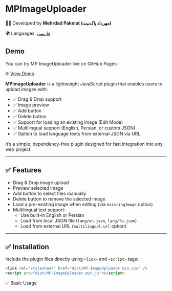 # MPImageUploader

👨‍💻 Developed by **Mehrdad Pakniat (مهرداد پاک‌نیت)**

🌍 Languages: [فارسی](./README.fa.md)

## Demo

You can try MP ImageUploader live on GitHub Pages:

🌐 [View Demo](https://behzad-khan.github.io/MPImageUploader/)

**MPImageUploader** is a lightweight JavaScript plugin that enables users to upload images with:

- ✅ Drag & Drop support
- ✅ Image preview
- ✅ Add button
- ✅ Delete button
- ✅ Support for loading an existing image (Edit Mode)
- ✅ Multilingual support (English, Persian, or custom JSON)
- ✅ Option to load language texts from external JSON via URL

It’s a simple, dependency-free plugin designed for fast integration into any web project.

---

## ✅ Features

- Drag & Drop image upload
- Preview selected image
- Add button to select files manually
- Delete button to remove the selected image
- Load a pre-existing image when editing (via `existingImage` option)
- Multilingual text support:
  - Use built-in English or Persian
  - Load from local JSON file (`lang/en.json`, `lang/fa.json`)
  - Load from external URL (`multilingual.url` option)

---

## ✅ Installation

Include the plugin files directly using `<link>` and `<script>` tags:

```html
<link rel="stylesheet" href="dist/MP-ImageUploader.min.css" />
<script src="dist/MP-ImageUploader.min.js"></script>
```

✅ Basic Usage

<div id="imageUploader"></div>

<script>
  // Example: Basic usage
  const uploader = new MPImageUploader("#imageUploader", {
    // existingImage: "/uploads/user-image.jpg" // optional existing image
  });

  // Example: Multilingual via local JSON
  const uploaderFa = new MPImageUploader("#imageUploader", {
    multilingual: { lang: "fa" } // uses ./lang/fa.json
  });

  // Example: Multilingual via external URL
  const uploaderExternal = new MPImageUploader("#imageUploader", {
    multilingual: { url: "https://mehpak.ir/plugins/mp-imageuploader/lang/fa.json" }
  });

  </script>
